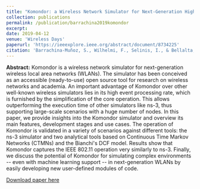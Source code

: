 ```yaml
---
title: "Komondor: a Wireless Network Simulator for Next-Generation High-Density WLANs"
collection: publications
permalink: /publication/barrachina2019komondor
excerpt: 
date: 2019-04-12
venue: 'Wireless Days'
paperurl: 'https://ieeexplore.ieee.org/abstract/document/8734225'
citation: 'Barrachina-Muñoz, S., Wilhelmi, F., Selinis, I., & Bellalta, B. (2019, April). Komondor: a Wireless Network Simulator for Next-Generation High-Density WLANs. In 2019 Wireless Days (WD) (pp. 1-8). IEEE.'
---
```

**Abstract:** Komondor is a wireless network simulator for next-generation wireless local area networks (WLANs). The simulator has been conceived as an accessible (ready-to-use) open source tool for research on wireless networks and academia. An important advantage of Komondor over other well-known wireless simulators lies in its high event processing rate, which is furnished by the simplification of the core operation. This allows outperforming the execution time of other simulators like ns-3, thus supporting large-scale scenarios with a huge number of nodes. In this paper, we provide insights into the Komondor simulator and overview its main features, development stages and use cases. The operation of Komondor is validated in a variety of scenarios against different tools: the ns-3 simulator and two analytical tools based on Continuous Time Markov Networks (CTMNs) and the Bianchi's DCF model. Results show that Komondor captures the IEEE 802.11 operation very similarly to ns-3. Finally, we discuss the potential of Komondor for simulating complex environments -- even with machine learning support -- in next-generation WLANs by easily developing new user-defined modules of code.

[Download paper here](https://arxiv.org/pdf/1811.12397.pdf)